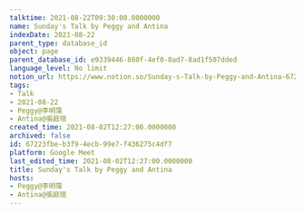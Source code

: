 ```yaml
---
talktime: 2021-08-22T09:30:00.0000000
name: Sunday's Talk by Peggy and Antina
indexDate: 2021-08-22
parent_type: database_id
object: page
parent_database_id: e9339446-880f-4ef0-8ad7-8ad1f507dded
language_level: No limit
notion_url: https://www.notion.so/Sunday-s-Talk-by-Peggy-and-Antina-67223fbeb3f94ecb99e7f436275c4df7
tags:
- Talk
- 2021-08-22
- Peggy@李明霈
- Antina@張庭瑄
created_time: 2021-08-02T12:27:00.0000000
archived: false
id: 67223fbe-b3f9-4ecb-99e7-f436275c4df7
platform: Google Meet
last_edited_time: 2021-08-02T12:27:00.0000000
title: Sunday's Talk by Peggy and Antina
hosts:
- Peggy@李明霈
- Antina@張庭瑄
---
```







